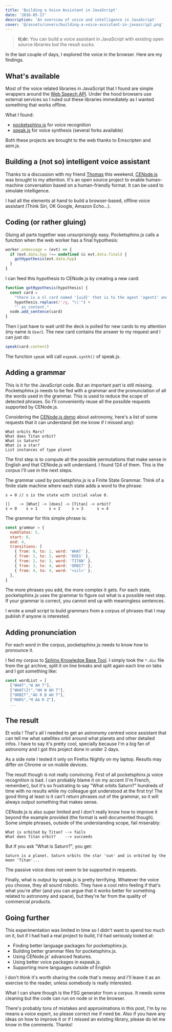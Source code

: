```yaml
---
title: 'Building a Voice Assistant in JavaScript'
date: '2016-05-17'
description: 'An overview of voice and intelligence in JavaScript'
cover: '@/assets/covers/building-a-voice-assistant-in-javascript.png'
---
```


> **tl;dr:** You can build a voice assistant in JavaScript with existing open source libraries but the result sucks.

In the last couple of days, I explored the voice in the browser. Here are my findings.

## What's available

Most of the voice related libraries in JavaScript that I found are simple wrappers around the [Web Speech API](https://dvcs.w3.org/hg/speech-api/raw-file/tip/speechapi.html). Under the hood browsers use external services so I ruled out these libraries immediately as I wanted something that works offline.

What I found:

- [pocketsphinx.js](https://github.com/syl22-00/pocketsphinx.js) for voice recognition
- [speak.js](https://github.com/kripken/speak.js/) for voice synthesis (several forks available)

Both these projects are brought to the web thanks to Emscripten and asm.js.

## Building a (not so) intelligent voice assistant

Thanks to a discussion with my friend [Thomas](https://twitter.com/oncletom) this weekend, [CENode.js](http://cenode.io/) was brought to my attention. It's an open source project to enable human-machine conversation based on a human-friendly format. It can be used to simulate intelligence.

I had all the elements at hand to build a browser-based, offline voice assistant (Think Siri, OK Google, Amazon Echo...).

## Coding (or rather gluing)

Gluing all parts together was unsurprisingly easy. Pocketsphinx.js calls a function when the web worker has a final hypothesis:

```javascript
worker.onmessage = (evt) => {
  if (evt.data.hyp !== undefined && evt.data.final) {
    gotHypothesis(evt.data.hyp)
  }
}
```

I can feed this hypothesis to CENode.js by creating a new card:

```javascript
function gotHypothesis(hypothesis) {
  const card =
    "there is a nl card named '{uid}' that is to the agent 'agent1' and is from the individual 'User' and has the timestamp '{now}' as timestamp and has '" +
    hypothesis.replace(/'/g, "\\'") +
    "' as content."
  node.add_sentence(card)
}
```

Then I just have to wait until the deck is polled for new cards to my attention (my name is `User`). The new card contains the answer to my request and I can just do:

```javascript
speak(card.content)
```

The function `speak` will call `espeak.synth()` of speak.js.

## Adding a grammar

This is it for the JavaScript code. But an important part is still missing. Pocketsphinx.js needs to be fed with a grammar and the pronunciation of all the words used in the grammar. This is used to reduce the scope of detected phrases. So I'll conveniently reuse all the possible requests supported by CENode.js.

Considering the [CENode.js demo](http://cenode.io/demo/) about astronomy, here's a list of some requests that it can understand (let me know if I missed any):

```
What orbits Mars?
What does Titan orbit?
What is Saturn?
What is a star?
List instances of type planet
```

The first step is to compute all the possible permutations that make sense in English and that CENode.js will understand. I found 124 of them. This is the corpus I'll use in the next steps.

The grammar used by pocketsphinx.js is a Finite State Grammar. Think of a finite state machine where each state adds a word to the phrase:

```
s = 0 // s is the state with initial value 0.

[]    -> [What] -> [does] -> [Titan] -> orbit?
s = 0    s = 1     s = 2     s = 3      s = 4
```

The grammar for this simple phrase is:

```javascript
const grammar = {
  numStates: 5,
  start: 0,
  end: 4,
  transitions: [
    { from: 0, to: 1, word: 'WHAT' },
    { from: 1, to: 2, word: 'DOES' },
    { from: 2, to: 3, word: 'TITAN' },
    { from: 3, to: 4, word: 'ORBIT' },
    { from: 4, to: 4, word: '<sil>' },
  ],
}
```

The more phrases you add, the more complex it gets. For each state, pocketsphinx.js uses the grammar to figure out what is a possible next step. If your grammar is correct, you cannot end up with meaningless sentences.

I wrote a small script to build grammars from a corpus of phrases that I may publish if anyone is interested.

## Adding pronunciation

For each word in the corpus, pocketsphinx.js needs to know how to pronounce it.

I fed my corpus to [Sphinx Knowledge Base Tool](http://www.speech.cs.cmu.edu/tools/lmtool-new.html). I simply took the `*.dic` file from the gz archive, split it on line breaks and split again each line on tabs and I got something like:

```javascript
const wordList = [
  ["WHAT","W AH T"],
  ["WHAT(2)","HH W AH T"],
  ["ORBIT","AO R B AH T"],
  ["MARS","M AA R Z"],
  ...
```

## The result

Et voila ! That's all I needed to get an astronomy centred voice assistant that can tell me what satellites orbit around what planets and other detailed infos. I have to say it's pretty cool, specially because I'm a big fan of astronomy and I got this project done in under 2 days.

As a side note I tested it only on Firefox Nightly on my laptop. Results may differ on Chrome or on mobile devices.

The result though is not really convincing. First of all pocketsphinx.js voice recognition is bad. I can probably blame it on my accent (I'm French, remember), but it's so frustrating to say "What orbits Saturn?" hundreds of time with no results while my colleague got understood at the first try! The good thing at least is it can't return phrases out of the grammar, so it will always output something that makes sense.

CENode.js is also super limited and I don't really know how to improve it beyond the example provided (the format is well documented though). Some simple phrases, outside of the understanding scope, fail miserably:

```
What is orbited by Titan? --> fails
What does Titan orbit?    --> succeeds
```

But if you ask "What is Saturn?", you get:

```
Saturn is a planet. Saturn orbits the star 'sun' and is orbited by the moon 'Titan'...
```

The passive voice does not seem to be supported in requests.

Finally, what is output by speak.js is pretty terrifying. Whatever the voice you choose, they all sound robotic. They have a cool retro feeling if that's what you're after (and you can argue that it works better for something related to astronomy and space), but they're far from the quality of commercial products.

## Going further

This experimentation was limited in time so I didn't want to spend too much on it, but if I had had a real project to build, I'd had seriously looked at:

- Finding better language packages for pocketsphinx.js.
- Building better grammar files for pocketsphinx.js.
- Using CENode.js' advanced features.
- Using better voice packages in espeak.js.
- Supporting more languages outside of English

I don't think it's worth sharing the code that's messy and I'll leave it as an exercise to the reader, unless somebody is really interested.

What I can share though is the FSG generator from a corpus. It needs some cleaning but the code can run on node or in the browser.

There's probably tons of mistakes and approximations in this post, I'm by no means a voice expert, so please correct me if need be. Also if you have any ideas on how to improve it or if I missed an existing library, please do let me know in the comments. Thanks!
